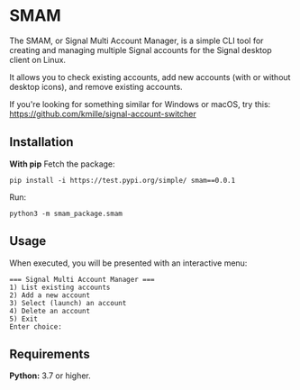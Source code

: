 # SMAM 
The SMAM, or Signal Multi Account Manager, is a simple CLI tool for creating and managing multiple Signal accounts for the Signal desktop client on Linux.

It allows you to check existing accounts, add new accounts (with or without desktop icons), and remove existing accounts.

If you're looking for something similar for Windows or macOS, try this: https://github.com/kmille/signal-account-switcher

## Installation

**With pip**
Fetch the package:
```
pip install -i https://test.pypi.org/simple/ smam==0.0.1
```
Run:
```
python3 -m smam_package.smam
```
## Usage
When executed, you will be presented with an interactive menu:
```
=== Signal Multi Account Manager ===
1) List existing accounts
2) Add a new account
3) Select (launch) an account
4) Delete an account
5) Exit
Enter choice:
```

## Requirements

**Python:** 3.7 or higher.
